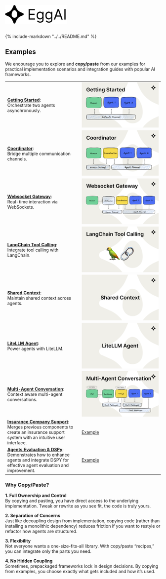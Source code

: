 <img src="assets/eggai-word-and-figuremark.svg" alt="EggAI word and figuremark" width="200px" style="margin-bottom: 16px;" />

{% include-markdown  "../../README.md" %}

## Examples

We encourage you to explore and **copy/paste** from our examples for practical implementation scenarios and integration guides with popular AI frameworks.

<table>
  <tbody>
    <tr>
      <td>
        <a href="examples/getting_started"><strong>Getting Started</strong></a>:<br/>
        Orchestrate two agents asynchronously.
      </td>
      <td>
        <a href="examples/getting_started">
          <img src="assets/example-00.png" alt="Getting Started Example"/>
        </a>
      </td>
    </tr>
    <tr>
      <td>
        <a href="examples/coordinator"><strong>Coordinator</strong></a>:<br/>
        Bridge multiple communication channels.
      </td>
      <td>
        <a href="examples/coordinator">
          <img src="assets/example-01.png" alt="Coordinator Example"/>
        </a>
      </td>
    </tr>
    <tr>
      <td>
        <a href="examples/websocket_gateway"><strong>Websocket Gateway</strong></a>:<br/>
        Real-time interaction via WebSockets.
      </td>
      <td>
        <a href="examples/websocket_gateway">
          <img src="assets/example-02.png" alt="Websocket Gateway Example"/>
        </a>
      </td>
    </tr>
    <tr>
      <td>
        <a href="examples/langchain_tool_calling"><strong>LangChain Tool Calling</strong></a>:<br/>
        Integrate tool calling with LangChain.
      </td>
      <td>
        <a href="examples/langchain_tool_calling">
          <img src="assets/example-03.png" alt="LangChain Tool Calling Example"/>
        </a>
      </td>
    </tr>
    <tr>
      <td>
        <a href="examples/shared_context"><strong>Shared Context</strong></a>:<br/>
        Maintain shared context across agents.
      </td>
      <td>
        <a href="examples/shared_context">
          <img src="assets/example-04.png" alt="Shared Context Example"/>
        </a>
      </td>
    </tr>
    <tr>
      <td>
        <a href="examples/litellm_agent"><strong>LiteLLM Agent</strong></a>:<br/>
        Power agents with LiteLLM.
      </td>
      <td>
        <a href="examples/litellm_agent">
          <img src="assets/example-05.png" alt="LiteLLM Agent Example"/>
        </a>
      </td>
    </tr>
    <tr>
      <td>
        <a href="examples/multi_agent_conversation"><strong>Multi-Agent Conversation</strong></a>:<br/>
        Context aware multi-agent conversations.
      </td>
      <td>
        <a href="examples/multi_agent_conversation">
          <img src="assets/example-06.png" alt="Multi-Agent Conversation Example"/>
        </a>
      </td>
    </tr>
    <tr>
      <td>
        <a href="examples/ui_chat_with_agents"><strong>Insurance Company Support</strong></a>:<br/>
        Merges previous components to create an insurance support system with an intuitive user interface.
      </td>
      <td>
        <a href="examples/ui_chat_with_agents">Example</a>
      </td>
    </tr>
    <tr>
      <td>
        <a href="examples/agent_evaluation_dspy"><strong>Agents Evaluation & DSPy</strong></a>:<br/>
        Demonstrates how to enhance agents and integrate DSPY for effective agent evaluation and improvement.
      </td>
      <td>
        <a href="examples/agent_evaluation_dspy">Example</a>
      </td>
    </tr>
  </tbody>
</table>

### Why Copy/Paste?

**1. Full Ownership and Control**  
By copying and pasting, you have direct access to the underlying implementation. Tweak or rewrite as you see fit, the code is truly yours.

**2. Separation of Concerns**  
Just like decoupling design from implementation, copying code (rather than installing a monolithic dependency) reduces friction if you want to restyle or refactor how agents are structured.

**3. Flexibility**  
Not everyone wants a one-size-fits-all library. With copy/paste “recipes,” you can integrate only the parts you need.

**4. No Hidden Coupling**  
Sometimes, prepackaged frameworks lock in design decisions. By copying from examples, you choose exactly what gets included and how it’s used.
